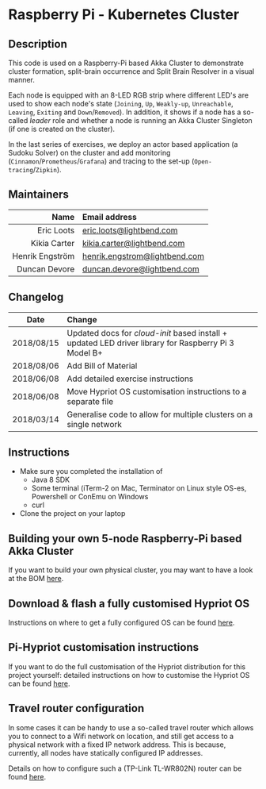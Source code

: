 # Raspberry Pi - Kubernetes Cluster

## Description

This code is used on a Raspberry-Pi based Akka Cluster to demonstrate cluster formation, split-brain occurrence and Split Brain Resolver in a visual manner.

Each node is equipped with an 8-LED RGB strip where different LED's are used to show each node's state (`Joining`, `Up`, `Weakly-up`, `Unreachable`, `Leaving`, `Exiting` and `Down`/`Removed`). In addition, it shows if a node has a so-called _leader_ role and whether a node is running an Akka Cluster Singleton (if one is created on the cluster).

In the last series of exercises, we deploy an actor based application (a Sudoku Solver) on the cluster and add monitoring (`Cinnamon`/`Prometheus`/`Grafana`) and tracing to the set-up (`Open-tracing`/`Zipkin`).

## Maintainers

| Name               | Email address                           |
|-------------------:|:----------------------------------------|
| Eric Loots         | eric.loots@lightbend.com                |
| Kikia Carter       | kikia.carter@lightbend.com              |
| Henrik Engström    | henrik.engstrom@lightbend.com           |
| Duncan Devore      | duncan.devore@lightbend.com             |

## Changelog

| Date      | Change                                |
|:---------:|:--------------------------------------|
|2018/08/15 | Updated docs for _cloud-init_ based install + updated LED driver library for Raspberry Pi 3 Model B+|
|2018/08/06 | Add Bill of Material |
|2018/06/08 | Add detailed exercise instructions |
|2018/06/08 | Move Hypriot OS customisation instructions to a separate file |
|2018/03/14 | Generalise code to allow for multiple clusters on a single network |

## Instructions

- Make sure you completed the installation of
    - Java 8 SDK
    - Some terminal (iTerm-2 on Mac, Terminator on Linux style OS-es, Powershell or ConEmu on Windows
    - curl
- Clone the project on your laptop

## Building your own 5-node Raspberry-Pi based Akka Cluster

If you want to build your own physical cluster, you may want to have a look at the BOM [here](images/BOM.md).


## Download & flash a fully customised Hypriot OS

Instructions on where to get a fully configured OS can be found [here](Akka-Pi-OS-install-instructions.md).

## Pi-Hypriot customisation instructions

If you want to do the full customisation of the Hypriot distribution for this project yourself: detailed instructions on how to customise the Hypriot OS can be found [here](Hypriot-OS-Customisation-Instructions.md).

## Travel router configuration

In some cases it can be handy to use a so-called travel router which allows you to connect to a Wifi network on location, and still get access to a physical network with a fixed IP network address. This is because, currently, all nodes have statically configured IP addresses.

Details on how to configure such a (TP-Link TL-WR802N) router can be found [here](Configuring-TP-Link-Travel-Router-for-class-room-environment.md).

